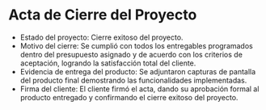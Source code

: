 # Acta de Cierre del Proyecto
- Estado del proyecto: Cierre exitoso del proyecto.
- Motivo del cierre: Se cumplió con todos los entregables programados dentro del presupuesto asignado y de acuerdo con los criterios de aceptación, logrando la satisfacción total del cliente.
- Evidencia de entrega del producto: Se adjuntaron capturas de pantalla del producto final demostrando las funcionalidades implementadas.
- Firma del cliente: El cliente firmó el acta, dando su aprobación formal al producto entregado y confirmando el cierre exitoso del proyecto.